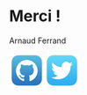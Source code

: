 #  Merci ! <!-- .element: style="color: #f7f2d4; margin-top: -320px" -->

Arnaud Ferrand<!-- .element: style="margin-bottom: 100px" -->

[![octocat](images/github.png)<!-- .element style="border: 0; box-shadow: none;" -->](https://github.com/tsamaya/)<!-- .element: target="_blank" -->[![octocat](images/twitter.png)<!-- .element style="border: 0; box-shadow: none;" -->](https://twitter.com/arferrand/)<!-- .element: target="_blank" -->
